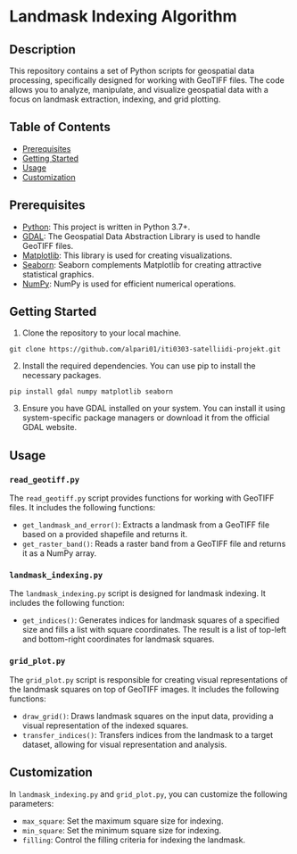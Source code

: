 # Landmask Indexing Algorithm


## Description
This repository contains a set of Python scripts for geospatial data processing, specifically designed for working with GeoTIFF files. The code allows you to analyze, manipulate, and visualize geospatial data with a focus on landmask extraction, indexing, and grid plotting.


## Table of Contents
- [Prerequisites](#prerequisites)
- [Getting Started](#getting-started)
- [Usage](#usage)
- [Customization](#customization)


## Prerequisites
- [Python](https://www.python.org/): This project is written in Python 3.7+.
- [GDAL](https://gdal.org/): The Geospatial Data Abstraction Library is used to handle GeoTIFF files.
- [Matplotlib](https://matplotlib.org/): This library is used for creating visualizations.
- [Seaborn](https://seaborn.pydata.org/): Seaborn complements Matplotlib for creating attractive statistical graphics.
- [NumPy](https://numpy.org/): NumPy is used for efficient numerical operations.


## Getting Started
1. Clone the repository to your local machine. 
```
git clone https://github.com/alpari01/iti0303-satelliidi-projekt.git
```
2. Install the required dependencies. You can use pip to install the necessary packages.
```
pip install gdal numpy matplotlib seaborn
```
3. Ensure you have GDAL installed on your system. You can install it using system-specific package managers or download it from the official GDAL website.


## Usage
### `read_geotiff.py`
The `read_geotiff.py` script provides functions for working with GeoTIFF files. It includes the following functions:
- `get_landmask_and_error()`: Extracts a landmask from a GeoTIFF file based on a provided shapefile and returns it.
- `get_raster_band()`: Reads a raster band from a GeoTIFF file and returns it as a NumPy array.

### `landmask_indexing.py`
The `landmask_indexing.py` script is designed for landmask indexing. It includes the following function:
- `get_indices()`: Generates indices for landmask squares of a specified size and fills a list with square coordinates. The result is a list of top-left and bottom-right coordinates for landmask squares.

### `grid_plot.py`
The `grid_plot.py` script is responsible for creating visual representations of the landmask squares on top of GeoTIFF images. It includes the following functions:
- `draw_grid()`: Draws landmask squares on the input data, providing a visual representation of the indexed squares.
- `transfer_indices()`: Transfers indices from the landmask to a target dataset, allowing for visual representation and analysis.

## Customization

In `landmask_indexing.py` and `grid_plot.py`, you can customize the following parameters:
  - `max_square`: Set the maximum square size for indexing.
  - `min_square`: Set the minimum square size for indexing.
  - `filling`: Control the filling criteria for indexing the landmask.